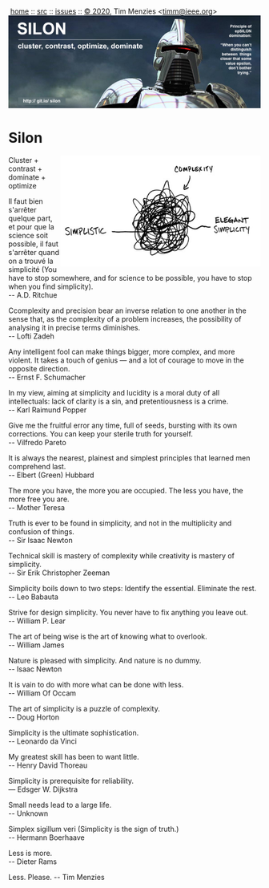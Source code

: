 <a name=top></a><p>       
&nbsp;[home](http://git.io/silon) ::
[src](https://github.com/timm/silon/raw/master/src) ::
[issues](http://git.io/silon) ::
<a href="https://github.com/timm/silon/raw/master/raw/master/LICENSE.md">&copy; 2020</a>,
Tim Menzies
<<a href="mailto:timm@ieee.org">timm&commat;ieee.org</a>>
<br>
[<img width=900 src="https://github.com/timm/silon/raw/master/etc/img/banner.jpg">](http://git.io/silon)<br>


# Silon

<img width=400 align=right src="etc/img/simplicity.jpg">

Cluster + contrast + dominate + optimize 


Il faut bien s'arrêter quelque part, et pour que la science soit possible, il faut s'arrêter quand on a trouvé la simplicité
(You have to stop somewhere, and for science to be possible, you have to stop when you find simplicity).  
-- A.D. Ritchue

Ccomplexity and precision bear an inverse relation to one another in the sense that, as the complexity of a problem increases, the possibility of analysing it in precise terms diminishes.  
-- Lofti Zadeh 

Any intelligent fool can make things bigger, more complex, and more violent. It takes a touch of genius — and a lot of courage to move in the opposite direction.   
-- Ernst F. Schumacher

In my view, aiming at simplicity and lucidity is a moral duty of all intellectuals: lack of clarity is a sin, and pretentiousness is a crime.  
--  Karl Raimund Popper

Give me the fruitful error any time, full of seeds, bursting with its own corrections. You can keep your sterile truth for yourself.    
--  Vilfredo Pareto

It is always the nearest, plainest and simplest principles that learned men comprehend last.  
-- Elbert (Green) Hubbard

The more you have, the more you are occupied. The less you have, the more free you are.  
-- Mother Teresa

Truth is ever to be found in simplicity, and not in the multiplicity and confusion of things.  
-- Sir Isaac Newton

Technical skill is mastery of complexity while creativity is mastery of simplicity.  
--  Sir Erik Christopher Zeeman

Simplicity boils down to two steps: Identify the essential. Eliminate the rest.   
-- Leo Babauta 

Strive for design simplicity. You never have to fix anything you leave out.   
-- William P. Lear

The art of being wise is the art of knowing what to overlook.   
-- William James

Nature is pleased with simplicity. And nature is no dummy.   
-- Isaac Newton

It is vain to do with more what can be done with less.   
-- William Of Occam

The art of simplicity is a puzzle of complexity.  
-- Doug Horton

Simplicity is the ultimate sophistication.  
-- Leonardo da Vinci

My greatest skill has been to want little.    
-- Henry David Thoreau

Simplicity is prerequisite for reliability.  
— Edsger W. Dijkstra

Small needs lead to a large life.   
-- Unknown

Simplex sigillum veri
(Simplicity is the sign of truth.)  
-- Hermann Boerhaave

Less is more.   
-- Dieter Rams

Less. Please.
-- Tim Menzies
